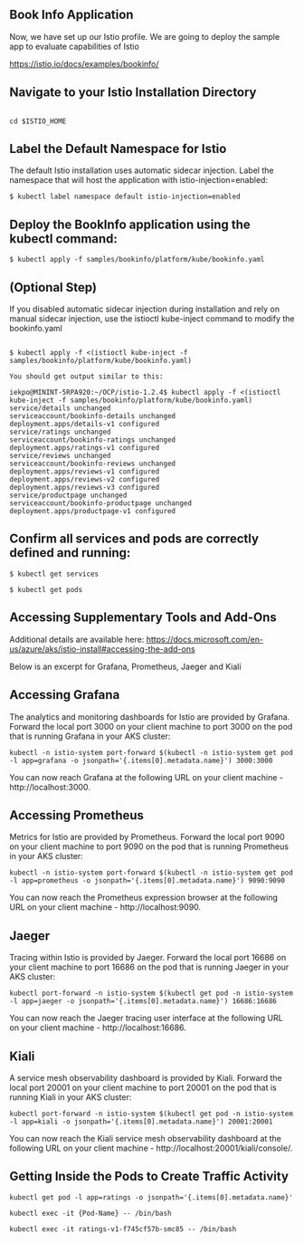 
## Book Info Application

Now, we have set up our Istio profile. We are going to deploy the sample app to evaluate capabilities of Istio

https://istio.io/docs/examples/bookinfo/


## Navigate to your Istio Installation Directory

```shell

cd $ISTIO_HOME

```

## Label the Default Namespace for Istio

The default Istio installation uses automatic sidecar injection. Label the namespace that will host the application with istio-injection=enabled:

```shell
$ kubectl label namespace default istio-injection=enabled

```

## Deploy the BookInfo application using the kubectl command:

```shell
$ kubectl apply -f samples/bookinfo/platform/kube/bookinfo.yaml

```
## (Optional Step) 

If you disabled automatic sidecar injection during installation and rely on manual sidecar injection, use the istioctl kube-inject command to modify the bookinfo.yaml

```shell

$ kubectl apply -f <(istioctl kube-inject -f samples/bookinfo/platform/kube/bookinfo.yaml)

You should get output similar to this:

iekpo@MININT-5RPA920:~/OCP/istio-1.2.4$ kubectl apply -f <(istioctl kube-inject -f samples/bookinfo/platform/kube/bookinfo.yaml)
service/details unchanged
serviceaccount/bookinfo-details unchanged
deployment.apps/details-v1 configured
service/ratings unchanged
serviceaccount/bookinfo-ratings unchanged
deployment.apps/ratings-v1 configured
service/reviews unchanged
serviceaccount/bookinfo-reviews unchanged
deployment.apps/reviews-v1 configured
deployment.apps/reviews-v2 configured
deployment.apps/reviews-v3 configured
service/productpage unchanged
serviceaccount/bookinfo-productpage unchanged
deployment.apps/productpage-v1 configured

```

## Confirm all services and pods are correctly defined and running:

```shell
$ kubectl get services

$ kubectl get pods
```

## Accessing Supplementary Tools and Add-Ons

Additional details are available here: https://docs.microsoft.com/en-us/azure/aks/istio-install#accessing-the-add-ons

Below is an excerpt for Grafana, Prometheus, Jaeger and Kiali

## Accessing Grafana
The analytics and monitoring dashboards for Istio are provided by Grafana. Forward the local port 3000 on your client machine to port 3000 on the pod that is running Grafana in your AKS cluster:

```shell
kubectl -n istio-system port-forward $(kubectl -n istio-system get pod -l app=grafana -o jsonpath='{.items[0].metadata.name}') 3000:3000
```

You can now reach Grafana at the following URL on your client machine - http://localhost:3000.


## Accessing Prometheus
Metrics for Istio are provided by Prometheus. Forward the local port 9090 on your client machine to port 9090 on the pod that is running Prometheus in your AKS cluster:

```shell
kubectl -n istio-system port-forward $(kubectl -n istio-system get pod -l app=prometheus -o jsonpath='{.items[0].metadata.name}') 9090:9090
```

You can now reach the Prometheus expression browser at the following URL on your client machine - http://localhost:9090.

## Jaeger
Tracing within Istio is provided by Jaeger. Forward the local port 16686 on your client machine to port 16686 on the pod that is running Jaeger in your AKS cluster:

```shell
kubectl port-forward -n istio-system $(kubectl get pod -n istio-system -l app=jaeger -o jsonpath='{.items[0].metadata.name}') 16686:16686
```

You can now reach the Jaeger tracing user interface at the following URL on your client machine - http://localhost:16686.

## Kiali
A service mesh observability dashboard is provided by Kiali. Forward the local port 20001 on your client machine to port 20001 on the pod that is running Kiali in your AKS cluster:

```shell
kubectl port-forward -n istio-system $(kubectl get pod -n istio-system -l app=kiali -o jsonpath='{.items[0].metadata.name}') 20001:20001
```
You can now reach the Kiali service mesh observability dashboard at the following URL on your client machine - http://localhost:20001/kiali/console/.


## Getting Inside the Pods to Create Traffic Activity

```shell
kubectl get pod -l app=ratings -o jsonpath='{.items[0].metadata.name}'

kubectl exec -it {Pod-Name} -- /bin/bash

kubectl exec -it ratings-v1-f745cf57b-smc85 -- /bin/bash
```

